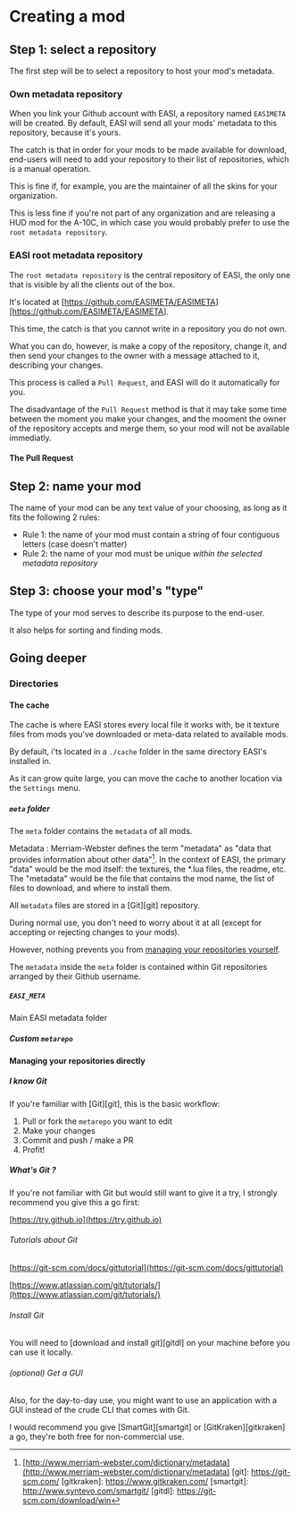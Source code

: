 # Creating a mod

## Step 1: select a repository

The first step will be to select a repository to host your mod's metadata.

### Own metadata repository

When you link your Github account with EASI, a repository named `EASIMETA` will be created. By default, EASI will send all your mods' metadata to this repository, because it's yours.

The catch is that in order for your mods to be made available for download, end-users will need to add your repository to their list of repositories, which is a manual operation.

This is fine if, for example, you are the maintainer of all the skins for your organization.

This is less fine if you're not part of any organization and are releasing a HUD mod for the A-10C, in which case you would probably prefer to use the `root metadata repository`.

### EASI root metadata repository

The `root metadata repository` is the central repository of EASI, the only one that is visible by all the clients out of the box.

It's located at [https://github.com/EASIMETA/EASIMETA][https://github.com/EASIMETA/EASIMETA].

This time, the catch is that you cannot write in a repository you do not own.

What you can do, however, is make a copy of the repository, change it, and then send your changes to the owner with a message attached to it, describing your changes.

This process is called a `Pull Request`, and EASI will do it automatically for you.

The disadvantage of the `Pull Request` method is that it may take some time between the moment you make your changes, and the mooment the owner of the repository accepts and merge them, so your mod will not be available immediatly.

#### The Pull Request

## Step 2: name your mod

The name of your mod can be any text value of your choosing, as long as it fits the following 2 rules:

* Rule 1: the name of your mod must contain a string of four contiguous letters (case doesn't matter)
* Rule 2: the name of your mod must be unique *within the selected metadata repository*

## Step 3: choose your mod's "type"

The type of your mod serves to describe its purpose to the end-user.

It also helps for sorting and finding mods.

## Going deeper

### Directories

#### The cache

The cache is where EASI stores every local file it works with, be it texture files from mods you've downloaded or meta-data related to available mods.

By default, i'ts located in a `./cache` folder in the same directory EASI's installed in.

As it can grow quite large, you can move the cache to another location via the `Settings` menu.

##### `meta` folder

The `meta` folder contains the `metadata` of all mods.

Metadata
:   Merriam-Webster defines the term "metadata" as "data that provides information about other data"[^1]. In the context of EASI, the primary "data" would be the mod itself: the textures, the *.lua files, the readme, etc. The "metadata" would be the file that contains the mod name, the list of files to download, and where to install them.

All `metadata` files are stored in a [Git][git] repository.

During normal use, you don't need to worry about it at all (except for accepting or rejecting changes to your mods).

However, nothing prevents you from [managing your repositories yourself](#managing-your-repositories).

The `metadata` inside the `meta` folder is contained within Git repositories arranged by their Github username.

##### `EASI_META`

Main EASI metadata folder

##### Custom `metarepo`


#### Managing your repositories directly

##### I know Git

If you're familiar with [Git][git], this is the basic workflow:

1. Pull or fork the `metarepo` you want to edit
2. Make your changes
3. Commit and push / make a PR
4. Profit!

##### What's Git ?

If you're not familiar with Git but would still want to give it a try, I strongly recommend you give this a go first:

[https://try.github.io](https://try.github.io)

###### Tutorials about Git

[https://git-scm.com/docs/gittutorial](https://git-scm.com/docs/gittutorial)

[https://www.atlassian.com/git/tutorials/](https://www.atlassian.com/git/tutorials/)

###### Install Git

You will need to [download and install git][gitdl] on your machine before you can use it locally.

###### (optional) Get a GUI

Also, for the day-to-day use, you might want to use an application with a GUI instead of the crude CLI that comes with Git.

I would recommend you give [SmartGit][smartgit] or [GitKraken][gitkraken] a go, they're both free for non-commercial use.


[^1]: [http://www.merriam-webster.com/dictionary/metadata](http://www.merriam-webster.com/dictionary/metadata)
[git]: https://git-scm.com/
[gitkraken]: https://www.gitkraken.com/
[smartgit]: http://www.syntevo.com/smartgit/
[gitdl]: https://git-scm.com/download/win